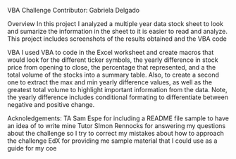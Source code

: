 VBA Challenge
Contributor: Gabriela Delgado

Overview
In this project I analyzed a multiple year data stock sheet to look and sumarize the information in the sheet to it is easier to read and analyze. This project includes screenshots of the results obtained and the VBA code

VBA
I used VBA to code in the Excel worksheet and create macros that would look for the different ticker symbols, the yearly difference in stock price from opening to close, the percentage that represented, and a the total volume of the stocks into a summary table. Also, to create a second one to extract the max and min yearly difference values, as well as the greatest total volume to highlight important information from the data. Note, the yearly difference includes conditional formating to differentiate between negative and positive change.

Acknoledgements:
TA Sam Espe for including a README file sample to have an idea of to write mine
Tutor SImon Rennocks for answering my questions about the challenge so I try to correct my mistakes about how to approach the challenge
EdX for providing me sample material that I could use as a guide for my coe
